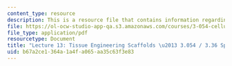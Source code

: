 ```yaml
---
content_type: resource
description: This is a resource file that contains information regarding lecture 13.
file: https://ol-ocw-studio-app-qa.s3.amazonaws.com/courses/3-054-cellular-solids-structure-properties-and-applications-spring-2015/b67a2ce1364a1a4fa065aa35c63f3e83_MIT3_054S15_L13_tiss_trans.pdf
file_type: application/pdf
resourcetype: Document
title: "Lecture 13: Tissue Engineering Scaffolds \u2013 3.054 / 3.36 Spring 2015"
uid: b67a2ce1-364a-1a4f-a065-aa35c63f3e83
---
```

